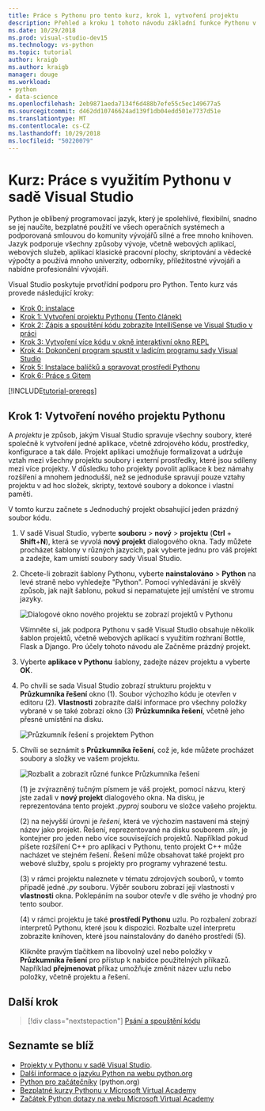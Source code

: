 ```yaml
---
title: Práce s Pythonu pro tento kurz, krok 1, vytvoření projektu
description: Přehled a kroku 1 tohoto návodu základní funkce Pythonu v sadě Visual Studio, včetně požadavků a vytvoření nového projektu Pythonu.
ms.date: 10/29/2018
ms.prod: visual-studio-dev15
ms.technology: vs-python
ms.topic: tutorial
author: kraigb
ms.author: kraigb
manager: douge
ms.workload:
- python
- data-science
ms.openlocfilehash: 2eb9871aeda7134f6d488b7efe55c5ec149677a5
ms.sourcegitcommit: d462dd10746624ad139f1db04edd501e7737d51e
ms.translationtype: MT
ms.contentlocale: cs-CZ
ms.lasthandoff: 10/29/2018
ms.locfileid: "50220079"
---
```

# <a name="tutorial-work-with-python-in-visual-studio"></a>Kurz: Práce s využitím Pythonu v sadě Visual Studio

Python je oblíbený programovací jazyk, který je spolehlivé, flexibilní, snadno se jej naučíte, bezplatné použití ve všech operačních systémech a podporovaná smlouvou do komunity vývojářů silné a free mnoho knihoven. Jazyk podporuje všechny způsoby vývoje, včetně webových aplikací, webových služeb, aplikací klasické pracovní plochy, skriptování a vědecké výpočty a používá mnoho univerzity, odborníky, příležitostné vývojáři a nabídne profesionální vývojáři.

Visual Studio poskytuje prvotřídní podporu pro Python. Tento kurz vás provede následující kroky:

- [Krok 0: instalace](tutorial-working-with-python-in-visual-studio-step-00-installation.md)
- [Krok 1: Vytvoření projektu Pythonu (Tento článek)](#step-1-create-a-new-python-project)
- [Krok 2: Zápis a spouštění kódu zobrazíte IntelliSense ve Visual Studio v práci](tutorial-working-with-python-in-visual-studio-step-02-writing-code.md)
- [Krok 3: Vytvoření více kódu v okně interaktivní okno REPL](tutorial-working-with-python-in-visual-studio-step-03-interactive-repl.md)
- [Krok 4: Dokončení program spustit v ladicím programu sady Visual Studio](tutorial-working-with-python-in-visual-studio-step-04-debugging.md)
- [Krok 5: Instalace balíčků a spravovat prostředí Pythonu](tutorial-working-with-python-in-visual-studio-step-05-installing-packages.md)
- [Krok 6: Práce s Gitem](tutorial-working-with-python-in-visual-studio-step-06-working-with-git.md)

[!INCLUDE[tutorial-prereqs](includes/tutorial-prereqs.md)]

## <a name="step-1-create-a-new-python-project"></a>Krok 1: Vytvoření nového projektu Pythonu

A *projektu* je způsob, jakým Visual Studio spravuje všechny soubory, které společně k vytvoření jedné aplikace, včetně zdrojového kódu, prostředky, konfigurace a tak dále. Projekt aplikaci umožňuje formalizovat a udržuje vztah mezi všechny projektu soubory i externí prostředky, které jsou sdíleny mezi více projekty. V důsledku toho projekty povolit aplikace k bez námahy rozšíření a mnohem jednodušší, než se jednoduše spravují pouze vztahy projektu v ad hoc složek, skripty, textové soubory a dokonce i vlastní paměti.

V tomto kurzu začnete s Jednoduchý projekt obsahující jeden prázdný soubor kódu.

1. V sadě Visual Studio, vyberte **souboru** > **nový** > **projektu** (**Ctrl** + **Shift**+**N**), která se vyvolá **nový projekt** dialogového okna. Tady můžete procházet šablony v různých jazycích, pak vyberte jednu pro váš projekt a zadejte, kam umístí soubory sady Visual Studio.

1. Chcete-li zobrazit šablony Pythonu, vyberte **nainstalováno** > **Python** na levé straně nebo vyhledejte "Python". Pomocí vyhledávání je skvělý způsob, jak najít šablonu, pokud si nepamatujete její umístění ve stromu jazyky.

    ![Dialogové okno nového projektu se zobrazí projektů v Pythonu](media/vs-getting-started-python-01-new-project.png)

    Všimněte si, jak podpora Pythonu v sadě Visual Studio obsahuje několik šablon projektů, včetně webových aplikací s využitím rozhraní Bottle, Flask a Django. Pro účely tohoto návodu ale Začněme prázdný projekt.

1. Vyberte **aplikace v Pythonu** šablony, zadejte název projektu a vyberte **OK**.

1. Po chvíli se sada Visual Studio zobrazí strukturu projektu v **Průzkumníka řešení** okno (1). Soubor výchozího kódu je otevřen v editoru (2). **Vlastnosti** zobrazíte další informace pro všechny položky vybrané v se také zobrazí okno (3) **Průzkumníka řešení**, včetně jeho přesné umístění na disku.

    ![Průzkumník řešení s projektem Python](media/vs-getting-started-python-02-windows.png)

1. Chvíli se seznámit s **Průzkumníka řešení**, což je, kde můžete procházet soubory a složky ve vašem projektu.

    ![Rozbalit a zobrazit různé funkce Průzkumníka řešení](media/vs-getting-started-python-03-solution-explorer.png)

    (1) je zvýrazněný tučným písmem je váš projekt, pomocí názvu, který jste zadali v **nový projekt** dialogového okna. Na disku, je reprezentována tento projekt *.pyproj* souboru ve složce vašeho projektu.

    (2) na nejvyšší úrovni je *řešení*, která ve výchozím nastavení má stejný název jako projekt. Řešení, reprezentované na disku souborem *.sln*, je kontejner pro jeden nebo více souvisejících projektů. Například pokud píšete rozšíření C++ pro aplikaci v Pythonu, tento projekt C++ může nacházet ve stejném řešení. Řešení může obsahovat také projekt pro webové služby, spolu s projekty pro programy vyhrazené testu. 

    (3) v rámci projektu naleznete v tématu zdrojových souborů, v tomto případě jedné *.py* souboru. Výběr souboru zobrazí její vlastnosti v **vlastnosti** okna. Poklepáním na soubor otevře v dle svého je vhodný pro tento soubor.

    (4) v rámci projektu je také **prostředí Pythonu** uzlu. Po rozbalení zobrazí interpretů Pythonu, které jsou k dispozici. Rozbalte uzel interpretu zobrazíte knihoven, které jsou nainstalovány do daného prostředí (5).

    Klikněte pravým tlačítkem na libovolný uzel nebo položky v **Průzkumníka řešení** pro přístup k nabídce použitelných příkazů. Například **přejmenovat** příkaz umožňuje změnit název uzlu nebo položky, včetně projektu a řešení.

## <a name="next-step"></a>Další krok

> [!div class="nextstepaction"]
> [Psání a spouštění kódu](tutorial-working-with-python-in-visual-studio-step-02-writing-code.md)

## <a name="go-deeper"></a>Seznamte se blíž

- [Projekty v Pythonu v sadě Visual Studio](managing-python-projects-in-visual-studio.md).
- [Další informace o jazyku Python na webu python.org](https://www.python.org)
- [Python pro začátečníky](https://www.python.org/about/gettingstarted/) (python.org)
- [Bezplatné kurzy Pythonu v Microsoft Virtual Academy](https://mva.microsoft.com/search/SearchResults.aspx#!q=python)
- [Začátek Python dotazy na webu Microsoft Virtual Academy](https://aka.ms/mva-top-python-questions)

